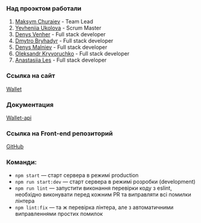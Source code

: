 ### Над проэктом работали

1. <a href ="https://github.com/MaksymChuraiev">Maksym Churaiev</a> - Team Lead
2. <a href = "https://github.com/Ye2212">Yevheniia Ukolova</a> - Scrum Master
3. <a href= "https://github.com/VenjaVenja">Denys Venher</a> - Full stack developer
4. <a href = "https://github.com/AKdimka">Dmytro Bryhadyr</a> - Full stack developer
5. <a href = "https://github.com/DenisMalv">Denys Malniev</a> - Full stack developer
6. <a href = "https://github.com/aleksandr-krivoruchko">Oleksandr
   Kryvoruchko</a> - Full stack developer
7. <a href = "https://github.com/AnastasiaLes">Anastasiia Les</a> - Full stack developer

### Ссылка на сайт

<a href ="https://team-project-wallet.netlify.app/">Wallet</a>

### Документация

<a href ="https://wallet-server-api.herokuapp.com/api-docs/">Wallet-api</a>

### Ссылка на Front-end репозиторий

<a href ="https://github.com/MaksymChuraiev/team-project-wallet">GitHub</a>

### Команди:

- `npm start` &mdash; старт сервера в режимі production
- `npm run start:dev` &mdash; старт сервера в режимі розробки (development)
- `npm run lint` &mdash; запустити виконання перевірки коду з eslint, необхідно виконувати перед кожним PR та виправляти всі помилки лінтера
- `npm lint:fix` &mdash; та ж перевірка лінтера, але з автоматичними виправленнями простих помилок
